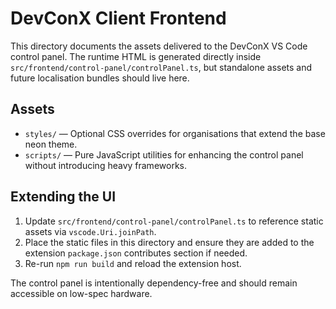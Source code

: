 # DevConX Client Frontend

This directory documents the assets delivered to the DevConX VS Code control panel. The runtime HTML is generated directly inside `src/frontend/control-panel/controlPanel.ts`, but standalone assets and future localisation bundles should live here.

## Assets

- `styles/` — Optional CSS overrides for organisations that extend the base neon theme.
- `scripts/` — Pure JavaScript utilities for enhancing the control panel without introducing heavy frameworks.

## Extending the UI

1. Update `src/frontend/control-panel/controlPanel.ts` to reference static assets via `vscode.Uri.joinPath`.
2. Place the static files in this directory and ensure they are added to the extension `package.json` contributes section if needed.
3. Re-run `npm run build` and reload the extension host.

The control panel is intentionally dependency-free and should remain accessible on low-spec hardware.
